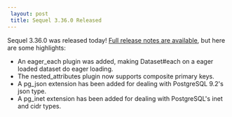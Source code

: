 ```yaml
---
 layout: post
 title: Sequel 3.36.0 Released
---
```


Sequel 3.36.0 was released today!  <a href="/rdoc/files/doc/release_notes/3_36_0_txt.html">Full release notes are available</a>, but here are some highlights:

* An eager_each plugin was added, making Dataset#each on a eager loaded dataset do eager loading.
* The nested_attributes plugin now supports composite primary keys.
* A pg_json extension has been added for dealing with PostgreSQL 9.2's json type.
* A pg_inet extension has been added for dealing with PostgreSQL's inet and cidr types.

